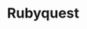 ---
layout: panel
title: Rubyquest
pagination:
  enabled: true
  category: panels
  sort_field: 'title'
---